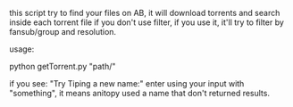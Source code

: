 this script try to find your files on AB, it will download torrents and search inside each torrent file
if you don't use filter, if you use it, it'll try to filter by fansub/group and resolution.

usage:

python getTorrent.py "path/"

if you see: "Try Tiping a new name:" enter using your input with "something", it means anitopy used a name that don't returned results.

